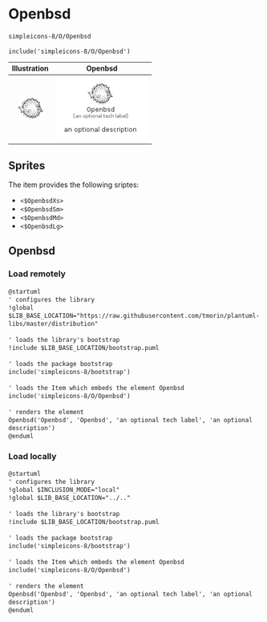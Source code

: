 # Openbsd


```text
simpleicons-8/O/Openbsd
```

```text
include('simpleicons-8/O/Openbsd')
```



| Illustration | Openbsd |
| :---: | :---: |
| ![illustration for Illustration](../../simpleicons-8/O/Openbsd.png) | ![illustration for Openbsd](../../simpleicons-8/O/Openbsd.Local.png) |



## Sprites
The item provides the following sriptes:

- `<$OpenbsdXs>`
- `<$OpenbsdSm>`
- `<$OpenbsdMd>`
- `<$OpenbsdLg>`





## Openbsd

### Load remotely
```plantuml
@startuml
' configures the library
!global $LIB_BASE_LOCATION="https://raw.githubusercontent.com/tmorin/plantuml-libs/master/distribution"

' loads the library's bootstrap
!include $LIB_BASE_LOCATION/bootstrap.puml

' loads the package bootstrap
include('simpleicons-8/bootstrap')

' loads the Item which embeds the element Openbsd
include('simpleicons-8/O/Openbsd')

' renders the element
Openbsd('Openbsd', 'Openbsd', 'an optional tech label', 'an optional description')
@enduml
```

### Load locally
```plantuml
@startuml
' configures the library
!global $INCLUSION_MODE="local"
!global $LIB_BASE_LOCATION="../.."

' loads the library's bootstrap
!include $LIB_BASE_LOCATION/bootstrap.puml

' loads the package bootstrap
include('simpleicons-8/bootstrap')

' loads the Item which embeds the element Openbsd
include('simpleicons-8/O/Openbsd')

' renders the element
Openbsd('Openbsd', 'Openbsd', 'an optional tech label', 'an optional description')
@enduml
```

